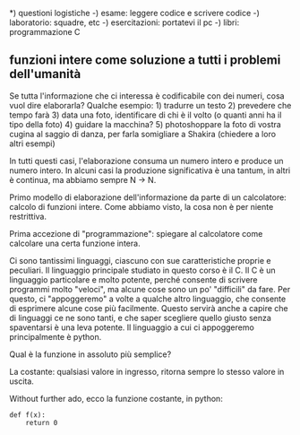 *) questioni logistiche
    -) esame: leggere codice e scrivere codice
    -) laboratorio: squadre, etc
    -) esercitazioni: portatevi il pc
    -) libri: programmazione C

## funzioni intere come soluzione a tutti i problemi dell'umanità
Se tutta l'informazione che ci interessa è codificabile con dei numeri, cosa
vuol dire elaborarla?
Qualche esempio:
    1) tradurre un testo
    2) prevedere che tempo farà
    3) data una foto, identificare di chi è il volto (o quanti anni ha il tipo
    della foto) 
    4) guidare la macchina?
    5) photoshoppare la foto di vostra cugina al saggio di danza, per farla
    somigliare a Shakira
    (chiedere a loro altri esempi)

In tutti questi casi, l'elaborazione consuma un numero intero e produce un
numero intero. In alcuni casi la produzione significativa è una tantum, in altri
è continua, ma abbiamo sempre N -> N.

Primo modello di elaborazione dell'informazione da parte di un calcolatore:
calcolo di funzioni intere. Come abbiamo visto, la cosa non è per niente restrittiva.

Prima accezione di "programmazione": spiegare al calcolatore come calcolare una
certa funzione intera.

Ci sono tantissimi linguaggi, ciascuno con sue caratteristiche proprie e
peculiari. Il linguaggio principale studiato in questo corso è il C. Il C è un
linguaggio particolare e molto potente, perché consente di scrivere programmi
molto "veloci", ma alcune cose sono un po' "difficili" da fare. Per
questo, ci "appoggeremo" a volte a qualche altro linguaggio, che consente di
esprimere alcune cose più facilmente. Questo servirà anche a capire che di
linguaggi ce ne sono tanti, e che saper scegliere quello giusto senza
spaventarsi è una leva potente. Il linguaggio a cui ci appoggeremo
principalmente è python.

Qual è la funzione in assoluto più semplice?

La costante: qualsiasi valore in ingresso, ritorna sempre lo stesso valore in
uscita.

Without further ado, ecco la funzione costante, in python:

    def f(x):
        return 0

